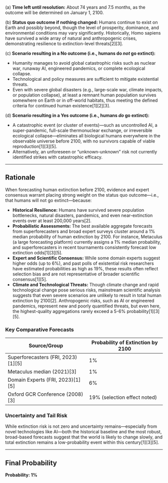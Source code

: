 (a) **Time left until resolution:** About 74 years and 7.5 months, as the outcome will be determined on January 1, 2100.

(b) **Status quo outcome if nothing changed:** Humans continue to exist on Earth and possibly beyond, though the level of prosperity, dominance, and environmental conditions may vary significantly. Historically, Homo sapiens have survived a wide array of natural and anthropogenic crises, demonstrating resilience to extinction-level threats[2][3].

(c) **Scenario resulting in a No outcome (i.e., humans do _not_ go extinct):**
- Humanity manages to avoid global catastrophic risks such as nuclear war, runaway AI, engineered pandemics, or complete ecological collapse. 
- Technological and policy measures are sufficient to mitigate existential threats.
- Even with severe global disasters (e.g., large-scale war, climate impacts, or population collapse), at least a remnant human population survives somewhere on Earth or in off-world habitats, thus meeting the defined criteria for continued human existence[1][2][3].

(d) **Scenario resulting in a Yes outcome (i.e., humans _do_ go extinct):**
- A catastrophic event (or cluster of events)—such as uncontrolled AI, a super-pandemic, full-scale thermonuclear exchange, or irreversible ecological collapse—eliminates all biological humans everywhere in the observable universe before 2100, with no survivors capable of viable reproduction[1][3][5].
- Alternatively, an unforeseen or “unknown-unknown” risk not currently identified strikes with catastrophic efficacy.

---

## Rationale

When forecasting human extinction before 2100, evidence and expert consensus warrant placing strong weight on the status quo outcome—i.e., that humans will not go extinct—because:

- **Historical Resilience:** Humans have survived severe population bottlenecks, natural disasters, pandemics, and even near-extinction events over at least 200,000 years[2].
- **Probabilistic Assessments:** The best available aggregate forecasts from superforecasters and broad expert surveys cluster around a 1% median probability of human extinction by 2100. For instance, Metaculus (a large forecasting platform) currently assigns a 1% median probability, and superforecasters in recent tournaments consistently forecast low extinction odds[1][3][5].
- **Expert and Scientific Consensus:** While some domain experts suggest higher odds (up to 6%), and past polls of existential risk researchers have estimated probabilities as high as 19%, these results often reflect selection bias and are not representative of broader scientific consensus[1][5].
- **Climate and Technological Threats:** Though climate change and rapid technological change pose serious risks, mainstream scientific analysis suggests that even severe scenarios are unlikely to result in total human extinction by 2100[2]. Anthropogenic risks, such as AI or engineered pandemics, represent new and poorly quantified threats, but even here, the highest-quality aggregations rarely exceed a 5-6% probability[1][3][5].

### Key Comparative Forecasts

| Source/Group                        | Probability of Extinction by 2100 |
|-------------------------------------|----------------------------------|
| Superforecasters (FRI, 2023)[1][5]  | 1%                               |
| Metaculus median (2021)[3]          | 1%                               |
| Domain Experts (FRI, 2023)[1][5]    | 6%                               |
| Oxford GCR Conference (2008)[3]     | 19% (selection effect noted)      |

### Uncertainty and Tail Risk

While extinction risk is not zero and uncertainty remains—especially from novel technologies like AI—both the historical baseline and the most robust, broad-based forecasts suggest that the world is likely to change slowly, and total extinction remains a low-probability event within this century[1][3][5].

---

## Final Probability

**Probability: 1%**